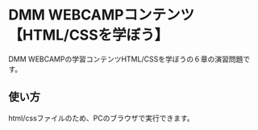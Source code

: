 # DMM WEBCAMPコンテンツ【HTML/CSSを学ぼう】
DMM WEBCAMPの学習コンテンツHTML/CSSを学ぼうの６章の演習問題です。
## 使い方
html/cssファイルのため、PCのブラウザで実行できます。
